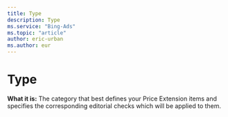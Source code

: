 ```yaml
---
title: Type
description: Type
ms.service: "Bing-Ads"
ms.topic: "article"
author: eric-urban
ms.author: eur
---
```


# Type

**What it is:**  The category that best defines your Price Extension items and specifies the corresponding editorial checks which will be applied to them.


